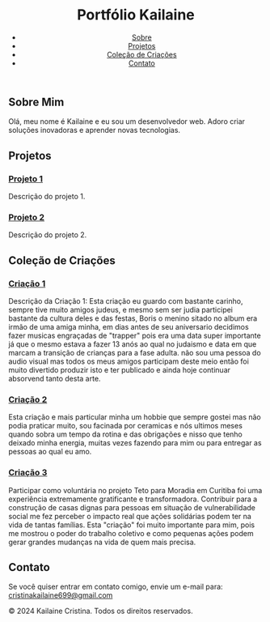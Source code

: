 
<html lang="pt-BR">
<head>       
    <meta charset="UTF-8">
    <meta name="viewport" content="width=device-width, initial-scale=1.0">
    <title>Meu Portfólio</title>
    <link rel="stylesheet" href="style.css">
</head>
<body>
    <!-- Cabeçalho da Página -->
    <header>
        <div class="header-container">
            <h1 class="logo">Portfólio Kailaine</h1> <!-- Ajuste do título -->
            <nav>
                <ul class="nav-menu">
                    <li><a href="#sobre">Sobre</a></li>
                    <li><a href="#projetos">Projetos</a></li>
                    <li><a href="#criacao">Coleção de Criações</a></li> <!-- Aba "Criação" -->
                    <li><a href="#contato">Contato</a></li>
                </ul>
            </nav>
        </div>
    </header>
    <!-- Seção Sobre -->
    <section id="sobre">
        <h2>Sobre Mim</h2>
        <p>Olá, meu nome é Kailaine e eu sou um desenvolvedor web. Adoro criar soluções inovadoras e aprender novas tecnologias.</p>
    </section>
    <!-- Seção Projetos -->
    <section id="projetos">
        <h2>Projetos</h2>
        <div class="projeto">
            <h3><a href="https://exemplo.com/projeto1" target="_blank">Projeto 1</a></h3> <!-- Link externo -->
            <p>Descrição do projeto 1.</p>
        </div>
        <div class="projeto">
            <h3><a href="https://exemplo.com/projeto2" target="_blank">Projeto 2</a></h3> <!-- Link externo -->
            <p>Descrição do projeto 2.</p>
        </div>
    </section>
    <!-- Nova Seção Coleção de Criações -->
    <section id="criacao">
        <h2>Coleção de Criações</h2>
        <div class="Criações">
            <h3><a href="https://www.youtube.com/watch?v=nmMQEsia9vM&list=PLcUnjkFg2Ltx6MMwS64RmW0e3S4IVy9nn" target="_blank">Criação 1</a></h3> <!-- Link externo -->
            <p>Descrição da Criação 1: Esta criação eu guardo com bastante carinho, sempre tive muito amigos judeus, e mesmo sem ser judia participei bastante da cultura deles e das festas, Boris o menino sitado no album era irmão de uma amiga minha, em dias antes de seu aniversario decidimos fazer musicas engraçadas de "trapper" pois era uma data super importante já que o mesmo estava a fazer 13 anós ao qual no judaismo e data em que marcam a transição de crianças para a fase adulta. não sou uma pessoa do audio visual mas todos os meus amigos participam deste meio então foi muito divertido produzir isto e ter publicado e ainda hoje continuar absorvend tanto desta arte.</p>
        </div>
        <div class="criacao">
            <h3><a href="https://exemplo.com/projeto2" target="_blank">Criação 2</a></h3> <!-- Link externo -->
            <p>Esta criação e mais particular minha um hobbie que sempre gostei mas não podia praticar muito, sou facinada por ceramicas e nós ultimos meses quando sobra um tempo da rotina e das obrigações e nisso que tenho deixado minha energia, muitas vezes fazendo para mim ou para entregar as pessoas ao qual eu amo.</p>
        </div>
        <div class="criacao">
            <h3><a href="https://exemplo.com/projeto3" target="_blank">Criação 3</a></h3> <!-- Link externo -->
<p>Participar como voluntária no projeto Teto para Moradia em Curitiba foi uma experiência extremamente gratificante e transformadora. Contribuir para a construção de casas dignas para pessoas em situação de vulnerabilidade social me fez perceber o impacto real que ações solidárias podem ter na vida de tantas famílias. Esta "criação" foi muito importante para mim, pois me mostrou o poder do trabalho coletivo e como pequenas ações podem gerar grandes mudanças na vida de quem mais precisa.<p>
    <!-- Seção Contato -->
    <section id="contato">
        <h2>Contato</h2>
        <p>Se você quiser entrar em contato comigo, envie um e-mail para: <a href="mailto:cristinakailaine699@gmail.com">cristinakailaine699@gmail.com</a></p>
    <!-- Rodapé -->
    <footer>
        <p>&copy; 2024 Kailaine Cristina. Todos os direitos reservados.</p>
    </footer>
